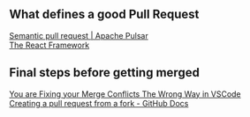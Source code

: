 ## What defines a good Pull Request
[Semantic pull request | Apache Pulsar](https://pulsar.apache.org/contribute/develop-semantic-title/)
<br>
[The React Framework](https://github.com/vercel/next.js/blob/canary/.github/pull_request_template.md?plain=1)
<br>

## Final steps before getting merged
[You are Fixing your Merge Conflicts The Wrong Way in VSCode](https://www.youtube.com/watch?v=KuB6hYoLozw)
<br>
[Creating a pull request from a fork - GitHub Docs](https://docs.github.com/en/pull-requests/collaborating-with-pull-requests/proposing-changes-to-your-work-with-pull-requests/creating-a-pull-request-from-a-fork)
<br>
